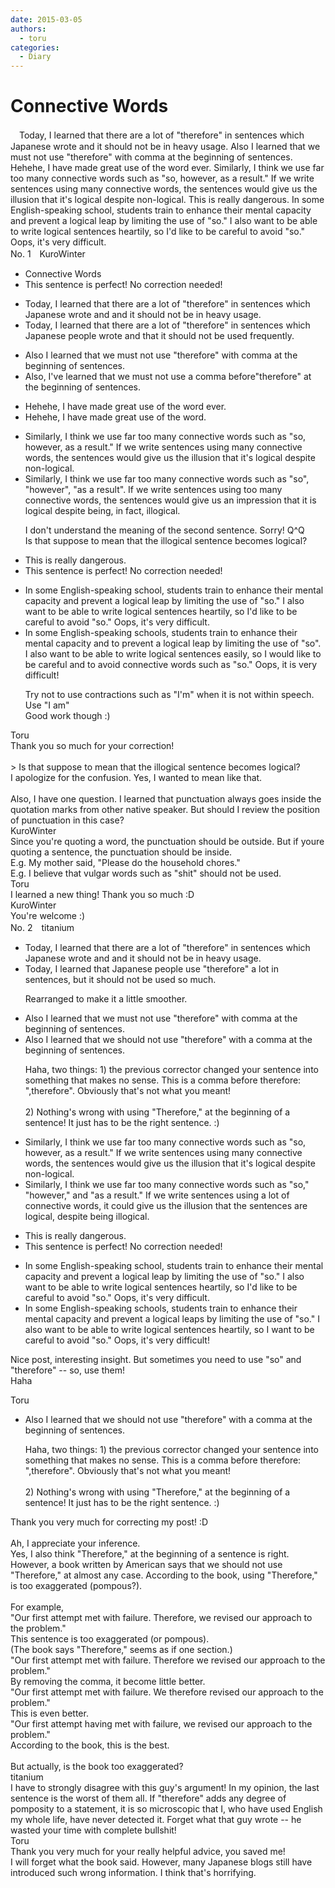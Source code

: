 ```yaml
---
date: 2015-03-05
authors:
  - toru
categories:
  - Diary
---
```


<h1 id="subject_show">Connective Words</h1>
<div class="date" hidden>Mar 5, 2015 20:52</div>
<div id="post"><div id="body_show_ori">
　Today, I learned that there are a lot of "therefore" in sentences which Japanese wrote and it should not be in heavy usage. Also I learned that we must not use "therefore" with comma at the beginning of sentences. Hehehe, I have made great use of the word ever. Similarly, I think we use far too many connective words such as "so, however, as a result."  If we write sentences using many connective words, the sentences would give us the illusion that it's logical despite non-logical. This is really dangerous. In some English-speaking school, students train to enhance their mental capacity and prevent a logical leap by limiting the use of  "so."  I also want to be able to write logical sentences heartily, so I'd like to be careful to avoid "so."  Oops, it's very difficult.
</div></div>

<!-- more -->

<div id="block"><div class="first_name"> No. 1　<span class="just_name">KuroWinter</span></div><div id="block2">
<ul class="correction_field">
<li class="incorrect">Connective Words</li>
<li class="corrected perfect">This sentence is perfect! No correction needed!</li>
</ul>
<ul class="correction_field">
<li class="incorrect">Today, I learned that there are a lot of "therefore" in sentences which Japanese wrote and and it should not be in heavy usage.</li>
<li class="corrected correct">
Today, I learned that there are a lot of "therefore" in sentences which Japanese people wrote and that it should not be used frequently.
</li>
</ul>
<ul class="correction_field">
<li class="incorrect">Also I learned that we must not use "therefore" with comma at the beginning of sentences.</li>
<li class="corrected correct">
Also, I've learned that we must not use a comma before"therefore" at the beginning of sentences.
</li>
</ul>
<ul class="correction_field">
<li class="incorrect">Hehehe, I have made great use of the word ever.</li>
<li class="corrected correct">
Hehehe, I have made great use of the word.
</li>
</ul>
<ul class="correction_field">
<li class="incorrect">Similarly, I think we use far too many connective words such as "so, however, as a result."  If we write sentences using many connective words, the sentences would give us the illusion that it's logical despite non-logical.</li>
<li class="corrected correct">
Similarly, I think we use far too many connective words such as "so", "however", "as a result". If we write sentences using too many connective words, the sentences would give us an impression that it is logical despite being, in fact, illogical.
<p class="correction_comment">I don't understand the meaning of the second sentence. Sorry! Q^Q<br/>Is that suppose to mean that the illogical sentence becomes logical?</p>
</li>
</ul>
<ul class="correction_field">
<li class="incorrect">This is really dangerous.</li>
<li class="corrected perfect">This sentence is perfect! No correction needed!</li>
</ul>
<ul class="correction_field">
<li class="incorrect">In some English-speaking school, students train to enhance their mental capacity and prevent a logical leap by limiting the use of  "so."  I also want to be able to write logical sentences heartily, so I'd like to be careful to avoid "so."  Oops, it's very difficult.</li>
<li class="corrected correct">
In some English-speaking schools, students train to enhance their mental capacity and to prevent a logical leap by limiting the use of "so". I also want to be able to write logical sentences easily, so I would like to be careful and to avoid connective words such as "so." Oops, it is very difficult!
<p class="correction_comment">Try not to use contractions such as "I'm" when it is not within speech. Use "I am"<br/>Good work though :)</p>
</li>
</ul>
</div><div class="name"><span class="just_name">Toru</span><br>
Thank you so much for your correction!<br/><br/>&gt; Is that suppose to mean that the illogical sentence becomes logical?<br/>I apologize for the confusion. Yes, I wanted to mean like that. <br/><br/>Also, I have one question. I learned that punctuation always goes inside the quotation marks from other native speaker. But should I review the position of punctuation in this case?
</div>
<div class="name"><span class="just_name">KuroWinter</span><br>
Since you're quoting a word, the punctuation should be outside. But if youre quoting a sentence, the punctuation should be inside. <br/>E.g. My mother said, "Please do the household chores."<br/>E.g. I believe that vulgar words such as "shit" should not be used.
</div>
<div class="name"><span class="just_name">Toru</span><br>
I learned a new thing! Thank you so much :D
</div>
<div class="name"><span class="just_name">KuroWinter</span><br>
You're welcome :)
</div>
</div>
<div id="block"><div class="first_name"> No. 2　<span class="just_name">titanium</span></div><div id="block2">
<ul class="correction_field">
<li class="incorrect">Today, I learned that there are a lot of "therefore" in sentences which Japanese wrote and and it should not be in heavy usage.</li>
<li class="corrected correct">
Today, I learned that<span class="f_blue"> Japanese people use</span> "therefore" <span class="f_blue">a lot </span>in sentences<span class="f_blue">,</span> <span class="f_blue">but </span>it should not be <span class="f_blue">used so much</span>.
<p class="correction_comment">Rearranged to make it a little smoother.</p>
</li>
</ul>
<ul class="correction_field">
<li class="incorrect">Also I learned that we must not use "therefore" with comma at the beginning of sentences.</li>
<li class="corrected correct">
Also I learned that we <span class="f_blue">should</span> not use "therefore" with <span class="f_blue">a</span> comma at the beginning of sentences.
<p class="correction_comment">Haha, two things: 1) the previous corrector changed your sentence into something that makes no sense. This is a comma before therefore: ",therefore". Obviously that's not what you meant!<br/><br/>2) Nothing's wrong with using "Therefore," at the beginning of a sentence! It just has to be the right sentence. :)</p>
</li>
</ul>
<ul class="correction_field">
<li class="incorrect">Similarly, I think we use far too many connective words such as "so, however, as a result."  If we write sentences using many connective words, the sentences would give us the illusion that it's logical despite non-logical.</li>
<li class="corrected correct">
Similarly, I think we use far too many connective words such as "so,<span class="f_red">"</span> <span class="f_red">"</span>however,<span class="f_red">" and "</span>as a result." If we write sentences using <span class="f_blue">a lot of</span> connective words, <span class="f_blue">it could give us</span> the illusion that <span class="f_blue">the sentences are</span> logical<span class="f_blue">,</span> despite <span class="f_red">being il</span>logical.
</li>
</ul>
<ul class="correction_field">
<li class="incorrect">This is really dangerous.</li>
<li class="corrected perfect">This sentence is perfect! No correction needed!</li>
</ul>
<ul class="correction_field">
<li class="incorrect">In some English-speaking school, students train to enhance their mental capacity and prevent a logical leap by limiting the use of  "so."  I also want to be able to write logical sentences heartily, so I'd like to be careful to avoid "so."  Oops, it's very difficult.</li>
<li class="corrected correct">
In some English-speaking school<span class="f_red">s</span>, students train to enhance their mental capacity and prevent <span class="f_red"><span class="sline">a </span></span>logical leap<span class="f_red">s</span> by limiting the use of "so." I also want to be able to write logical sentences<span class="f_gray"><span class="sline"> heartily</span></span>, so I<span class="f_blue"> want</span> to be careful to avoid "so." Oops, it's very difficult<span class="f_blue">!</span>
</li>
</ul>
<p class="comment_small">
 Nice post, interesting insight. But sometimes you need to use "so" and "therefore" -- so, use them!
 <br/>
 Haha
</p>

</div><div class="name"><span class="just_name">Toru</span><br><div class="quote_field"><ul class="correction_field">
<li class="corrected correct">
Also I learned that we <span class="f_blue">should</span> not use "therefore" with <span class="f_blue">a</span> comma at the beginning of sentences.
<p class="correction_comment">
Haha, two things: 1) the previous corrector changed your sentence into something that makes no sense. This is a comma before therefore: ",therefore". Obviously that's not what you meant!<br/><br/>2) Nothing's wrong with using "Therefore," at the beginning of a sentence! It just has to be the right sentence. :)
</p>
</li>
</ul></div>
Thank you very much for correcting my post! :D<br/><br/>Ah, I appreciate your inference.<br/>Yes, I also think "Therefore," at the beginning of a sentence is right. However, a book written by American says that we should not use "Therefore," at almost any case. According to the book, using "Therefore," is too exaggerated (pompous?).<br/><br/>For example,<br/>"Our first attempt met with failure. Therefore, we revised our approach to the problem."<br/>This sentence is too exaggerated (or pompous).<br/>(The book says "Therefore," seems as if one section.)<br/>"Our first attempt met with failure. Therefore we revised our approach to the problem."<br/>By removing the comma, it become little better.<br/>"Our first attempt met with failure. We therefore revised our approach to the problem."<br/>This is even better.<br/>"Our first attempt having met with failure, we revised our approach to the problem."<br/>According to the book, this is the best.<br/><br/>But actually, is the book too exaggerated?
</div>
<div class="name"><span class="just_name">titanium</span><br>
I have to strongly disagree with this guy's argument! In my opinion, the last sentence is the worst of them all. If "therefore" adds any degree of pomposity to a statement, it is so microscopic that I, who have used English my whole life, have never detected it. Forget what that guy wrote -- he wasted your time with complete bullshit!
</div>
<div class="name"><span class="just_name">Toru</span><br>
Thank you very much for your really helpful advice, you saved me!<br/>I will forget what the book said. However, many Japanese blogs still have introduced such wrong information. I think that's horrifying.
</div>
</div>
